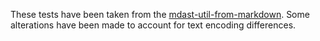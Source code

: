 These tests have been taken from the [mdast-util-from-markdown](https://github.com/syntax-tree/mdast-util-from-markdown). Some alterations have been made to account for text encoding differences.

